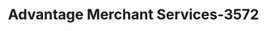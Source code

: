 ---
f_zip-code: 77429
f_state-code: TX
title: Advantage Merchant Services-3572
f_phone: 281-373-4951
f_city-only: Cypress
f_address: Cypress Cypress
f_location-unique-id: '3572'
slug: advantage-merchant-services-3572
updated-on: '2024-05-30T13:46:58.046Z'
created-on: '2024-05-30T13:36:59.803Z'
published-on: '2024-05-30T13:54:32.469Z'
f_city-state: cms/city/cypress-tx.md
f_company: cms/company/advantage-merchant-services.md
f_state: cms/state/texas.md
layout: '[payday-loan].html'
tags: payday-loan
---